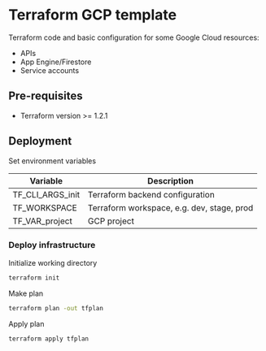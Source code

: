 # Terraform GCP template

Terraform code and basic configuration for some Google Cloud resources:

- APIs
- App Engine/Firestore
- Service accounts

## Pre-requisites

- Terraform version >= 1.2.1

## Deployment

Set environment variables

| Variable         | Description                                |
|------------------|--------------------------------------------|
| TF_CLI_ARGS_init | Terraform backend configuration            |
| TF_WORKSPACE     | Terraform workspace, e.g. dev, stage, prod |
| TF_VAR_project   | GCP project                                |

### Deploy infrastructure

Initialize working directory

```bash
terraform init
```

Make plan

```bash
terraform plan -out tfplan
```

Apply plan

```bash
terraform apply tfplan
```
